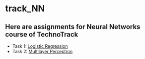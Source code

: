 # track_NN
## Here are assignments for Neural Networks course of TechnoTrack
* Task 1:    [Logistic Regression](https://github.com/BEANefiT/track_NN/blob/master/LogisticRegression/LogisticRegression.ipynb)
* Task 2:    [Multilayer Perceptron](https://github.com/BEANefiT/track_NN/blob/master/MultilayerPerceptron/MultilayerPerceptron.ipynb)
